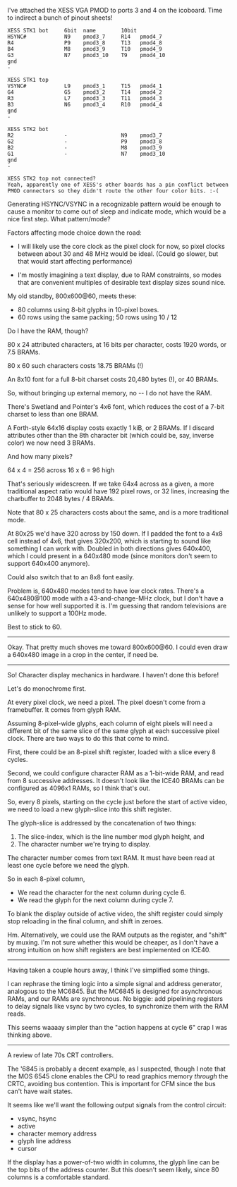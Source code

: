 I've attached the XESS VGA PMOD to ports 3 and 4 on the icoboard. Time to
indirect a bunch of pinout sheets!


    XESS STK1 bot     6bit  name        10bit
    HSYNC#            N9    pmod3_7     R14   pmod4_7
    R4                P9    pmod3_8     T13   pmod4_8
    B4                M8    pmod3_9     T10   pmod4_9
    G3                N7    pmod3_10    T9    pmod4_10
    gnd
    -
    
    XESS STK1 top
    VSYNC#            L9    pmod3_1     T15   pmod4_1
    G4                G5    pmod3_2     T14   pmod4_2
    R3                L7    pmod3_3     T11   pmod4_3
    B3                N6    pmod3_4     R10   pmod4_4
    gnd
    -
    
    XESS STK2 bot
    R2                -                 N9    pmod3_7
    G2                -                 P9    pmod3_8
    B2                -                 M8    pmod3_9
    G1                -                 N7    pmod3_10
    gnd
    -

    XESS STK2 top not connected?
    Yeah, apparently one of XESS's other boards has a pin conflict between
    PMOD connectors so they didn't route the other four color bits. :-(


Generating HSYNC/VSYNC in a recognizable pattern would be enough to cause a
monitor to come out of sleep and indicate mode, which would be a nice first
step. What pattern/mode?

Factors affecting mode choice down the road:
- I will likely use the core clock as the pixel clock for now, so pixel clocks
  between about 30 and 48 MHz would be ideal. (Could go slower, but that would
  start affecting performance)

- I'm mostly imagining a text display, due to RAM constraints, so modes that are
  convenient multiples of desirable text display sizes sound nice.

My old standby, 800x600@60, meets these:
- 80 columns using 8-bit glyphs in 10-pixel boxes.
- 60 rows using the same packing; 50 rows using 10 / 12

Do I have the RAM, though?

80 x 24 attributed characters, at 16 bits per character, costs 1920 words, or
7.5 BRAMs.

80 x 60 such characters costs 18.75 BRAMs (!)

An 8x10 font for a full 8-bit charset costs 20,480 bytes (!), or 40 BRAMs.


So, without bringing up external memory, no -- I do not have the RAM.


There's Swetland and Pointer's 4x6 font, which reduces the cost of a 7-bit
charset to less than one BRAM.

A Forth-style 64x16 display costs exactly 1 kiB, or 2 BRAMs. If I discard
attributes other than the 8th character bit (which could be, say, inverse color)
we now need 3 BRAMs.

And how many pixels?

64 x 4 = 256 across
16 x 6 = 96 high

That's seriously widescreen. If we take 64x4 across as a given, a more
traditional aspect ratio would have 192 pixel rows, or 32 lines, increasing the
charbuffer to 2048 bytes / 4 BRAMs.

Note that 80 x 25 characters costs about the same, and is a more traditional
mode.

At 80x25 we'd have 320 across by 150 down. If I padded the font to a 4x8 cell
instead of 4x6, that gives 320x200, which is starting to sound like something I
can work with. Doubled in both directions gives 640x400, which I could present
in a 640x480 mode (since monitors don't seem to support 640x400 anymore).

Could also switch that to an 8x8 font easily.

Problem is, 640x480 modes tend to have low clock rates. There's a 640x480@100
mode with a 43-and-change-MHz clock, but I don't have a sense for how well
supported it is. I'm guessing that random televisions are unlikely to support a
100Hz mode.

Best to stick to 60.

-------

Okay. That pretty much shoves me toward 800x600@60. I could even draw a 640x480
image in a crop in the center, if need be.

-------

So! Character display mechanics in hardware. I haven't done this before!

Let's do monochrome first.

At every pixel clock, we need a pixel. The pixel doesn't come from a
framebuffer. It comes from glyph RAM.

Assuming 8-pixel-wide glyphs, each column of eight pixels will need a different
bit of the same slice of the same glyph at each successive pixel clock. There
are two ways to do this that come to mind.

First, there could be an 8-pixel shift register, loaded with a slice every 8
cycles.

Second, we could configure character RAM as a 1-bit-wide RAM, and read from 8
successive addresses. It doesn't look like the ICE40 BRAMs can be configured as
4096x1 RAMs, so I think that's out.

So, every 8 pixels, starting on the cycle just before the start of active video,
we need to load a new glyph-slice into this shift register.

The glyph-slice is addressed by the concatenation of two things:
1. The slice-index, which is the line number mod glyph height, and
2. The character number we're trying to display.

The character number comes from text RAM. It must have been read at least one
cycle before we need the glyph.

So in each 8-pixel column,
- We read the character for the next column during cycle 6.
- We read the glyph for the next column during cycle 7.

To blank the display outside of active video, the shift register could simply
stop reloading in the final column, and shift in zeroes.


Hm. Alternatively, we could use the RAM outputs as the register, and "shift" by
muxing. I'm not sure whether this would be cheaper, as I don't have a strong
intuition on how shift registers are best implemented on ICE40.

-------

Having taken a couple hours away, I think I've simplified some things.

I can rephrase the timing logic into a simple signal and address generator,
analogous to the MC6845. But the MC6845 is designed for asynchronous RAMs, and
our RAMs are synchronous. No biggie: add pipelining registers to delay signals
like vsync by two cycles, to synchronize them with the RAM reads.

This seems waaaay simpler than the "action happens at cycle 6" crap I was
thinking above.

-----

A review of late 70s CRT controllers.

The '6845 is probably a decent example, as I suspected, though I note that the
MOS 6545 clone enables the CPU to read graphics memory *through* the CRTC,
avoiding bus contention. This is important for CFM since the bus can't have wait
states.

It seems like we'll want the following output signals from the control circuit:

- vsync, hsync
- active
- character memory address
- glyph line address
- cursor

If the display has a power-of-two width in columns, the glyph line can be the
top bits of the address counter. But this doesn't seem likely, since 80 columns
is a comfortable standard.
